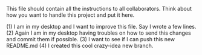 This file should contain all the instructions to all collaborators. 
Think about how you want to handle this project and put it here. 

(1) I am in my desktop and I want to improve this file. Say I wrote a few lines. 
(2) Again I am in my desktop having troubles on how to send this changes and commit them if possible.
(3) I want to see if I can push this new README.md
(4) I created this cool crazy-idea new branch.

